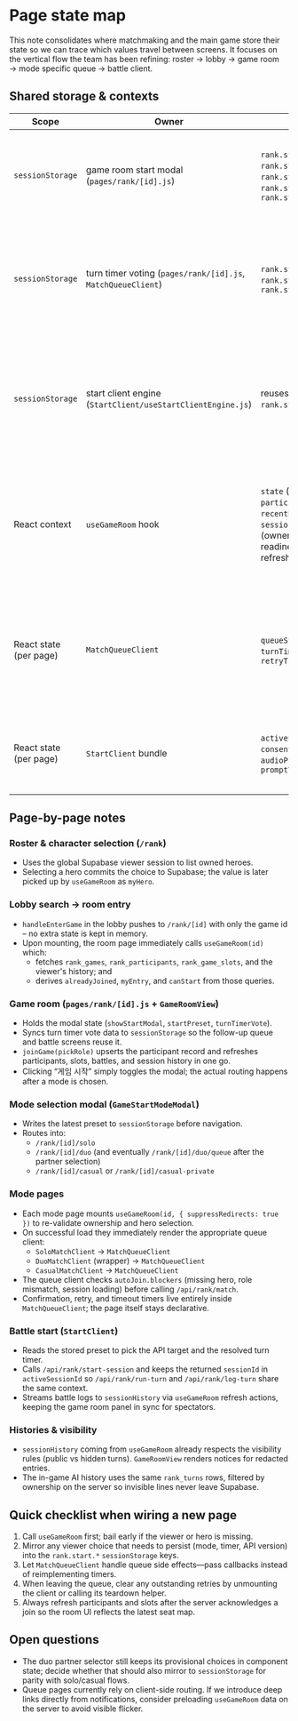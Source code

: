 # Page state map

This note consolidates where matchmaking and the main game store their state so we can trace which values travel between screens.  It focuses on the vertical flow the team has been refining: roster → lobby → game room → mode specific queue → battle client.

## Shared storage & contexts

| Scope | Owner | Keys / fields | Purpose |
| --- | --- | --- | --- |
| `sessionStorage` | game room start modal (`pages/rank/[id].js`) | `rank.start.mode`, `rank.start.duoOption`, `rank.start.casualOption`, `rank.start.apiVersion`, `rank.start.apiKey` | Persist the last start preset the viewer used so returning to the room pre-fills the modal. |
| `sessionStorage` | turn timer voting (`pages/rank/[id].js`, `MatchQueueClient`) | `rank.start.turnTimer`, `rank.start.turnTimerVote`, `rank.start.turnTimerVotes` | Store the viewer's preferred time limit and the most recent vote map so timer decisions survive navigation. |
| `sessionStorage` | start client engine (`StartClient/useStartClientEngine.js`) | reuses the same `rank.start.*` keys | Allows the running battle client to read the API version/key and resolved timer without re-asking the viewer. |
| React context | `useGameRoom` hook | `state` (`game`, `roles`, `participants`, `slots`, `recentBattles`, `sessionHistory`), `derived` (ownership, slot readiness), `actions` (join, refresh, delete) | Source of truth for the room header and all mode pages.  Every queue client re-subscribes through this hook before enqueuing. |
| React state (per page) | `MatchQueueClient` | `queueState`, `autoJoin`, `turnTimerVote`, `blockers`, `retryTimer` | Controls automatic queue joins, confirmation countdowns, and surface level guidance when prerequisites are missing. |
| React state (per page) | `StartClient` bundle | `activeSessionId`, `consentState`, `audioProfile`, `promptVariables` | Drives the in-battle UI, consent gating, and background audio swaps.

## Page-by-page notes

### Roster & character selection (`/rank`)
* Uses the global Supabase viewer session to list owned heroes.
* Selecting a hero commits the choice to Supabase; the value is later picked up by `useGameRoom` as `myHero`.

### Lobby search → room entry
* `handleEnterGame` in the lobby pushes to `/rank/[id]` with only the game id – no extra state is kept in memory.
* Upon mounting, the room page immediately calls `useGameRoom(id)` which:
  * fetches `rank_games`, `rank_participants`, `rank_game_slots`, and the viewer's history; and
  * derives `alreadyJoined`, `myEntry`, and `canStart` from those queries.

### Game room (`pages/rank/[id].js` + `GameRoomView`)
* Holds the modal state (`showStartModal`, `startPreset`, `turnTimerVote`).
* Syncs turn timer vote data to `sessionStorage` so the follow-up queue and battle screens reuse it.
* `joinGame(pickRole)` upserts the participant record and refreshes participants, slots, battles, and session history in one go.
* Clicking “게임 시작” simply toggles the modal; the actual routing happens after a mode is chosen.

### Mode selection modal (`GameStartModeModal`)
* Writes the latest preset to `sessionStorage` before navigation.
* Routes into:
  * `/rank/[id]/solo`
  * `/rank/[id]/duo` (and eventually `/rank/[id]/duo/queue` after the partner selection)
  * `/rank/[id]/casual` or `/rank/[id]/casual-private`

### Mode pages
* Each mode page mounts `useGameRoom(id, { suppressRedirects: true })` to re-validate ownership and hero selection.
* On successful load they immediately render the appropriate queue client:
  * `SoloMatchClient` → `MatchQueueClient`
  * `DuoMatchClient` (wrapper) → `MatchQueueClient`
  * `CasualMatchClient` → `MatchQueueClient`
* The queue client checks `autoJoin.blockers` (missing hero, role mismatch, session loading) before calling `/api/rank/match`.
* Confirmation, retry, and timeout timers live entirely inside `MatchQueueClient`; the page itself stays declarative.

### Battle start (`StartClient`)
* Reads the stored preset to pick the API target and the resolved turn timer.
* Calls `/api/rank/start-session` and keeps the returned `sessionId` in `activeSessionId` so `/api/rank/run-turn` and `/api/rank/log-turn` share the same context.
* Streams battle logs to `sessionHistory` via `useGameRoom` refresh actions, keeping the game room panel in sync for spectators.

### Histories & visibility
* `sessionHistory` coming from `useGameRoom` already respects the visibility rules (public vs hidden turns). `GameRoomView` renders notices for redacted entries.
* The in-game AI history uses the same `rank_turns` rows, filtered by ownership on the server so invisible lines never leave Supabase.

## Quick checklist when wiring a new page
1. Call `useGameRoom` first; bail early if the viewer or hero is missing.
2. Mirror any viewer choice that needs to persist (mode, timer, API version) into the `rank.start.*` `sessionStorage` keys.
3. Let `MatchQueueClient` handle queue side effects—pass callbacks instead of reimplementing timers.
4. When leaving the queue, clear any outstanding retries by unmounting the client or calling its teardown helper.
5. Always refresh participants and slots after the server acknowledges a join so the room UI reflects the latest seat map.

## Open questions
* The duo partner selector still keeps its provisional choices in component state; decide whether that should also mirror to `sessionStorage` for parity with solo/casual flows.
* Queue pages currently rely on client-side routing.  If we introduce deep links directly from notifications, consider preloading `useGameRoom` data on the server to avoid visible flicker.

